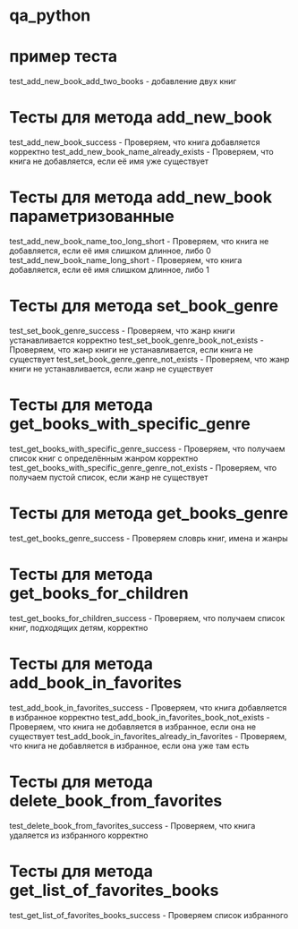 # qa_python

# пример теста
test_add_new_book_add_two_books - добавление двух книг

# Тесты для метода add_new_book
test_add_new_book_success - Проверяем, что книга добавляется корректно
test_add_new_book_name_already_exists - Проверяем, что книга не добавляется, если её имя уже существует
# Тесты для метода add_new_book параметризованные
test_add_new_book_name_too_long_short - Проверяем, что книга не добавляется, если её имя слишком длинное, либо 0
test_add_new_book_name_long_short - Проверяем, что книга добавляется, если её имя слишком длинное, либо 1


# Тесты для метода set_book_genre
test_set_book_genre_success - Проверяем, что жанр книги устанавливается корректно
test_set_book_genre_book_not_exists - Проверяем, что жанр книги не устанавливается, если книга не существует
test_set_book_genre_genre_not_exists - Проверяем, что жанр книги не устанавливается, если жанр не существует

# Тесты для метода get_books_with_specific_genre
test_get_books_with_specific_genre_success - Проверяем, что получаем список книг с определённым жанром корректно
test_get_books_with_specific_genre_genre_not_exists - Проверяем, что получаем пустой список, если жанр не существует

# Тесты для метода get_books_genre
test_get_books_genre_success - Проверяем словрь книг, имена и жанры

# Тесты для метода get_books_for_children
test_get_books_for_children_success - Проверяем, что получаем список книг, подходящих детям, корректно

# Тесты для метода add_book_in_favorites
test_add_book_in_favorites_success - Проверяем, что книга добавляется в избранное корректно
test_add_book_in_favorites_book_not_exists - Проверяем, что книга не добавляется в избранное, если она не существует
test_add_book_in_favorites_already_in_favorites - Проверяем, что книга не добавляется в избранное, если она уже там есть

# Тесты для метода delete_book_from_favorites
test_delete_book_from_favorites_success - Проверяем, что книга удаляется из избранного корректно

# Тесты для метода get_list_of_favorites_books
test_get_list_of_favorites_books_success - Проверяем список избранного
